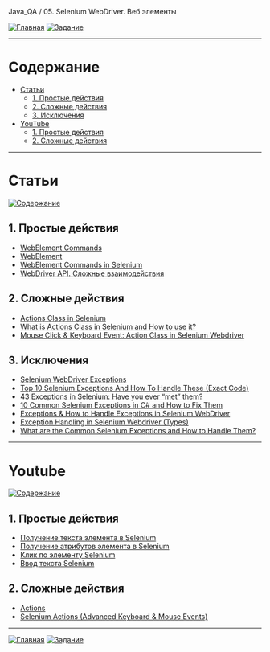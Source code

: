 Java_QA / 05. Selenium WebDriver. Веб элементы

[![Главная](https://img.shields.io/badge/-Главная-aaccee)](README.md)
[![Задание](https://img.shields.io/badge/-Задание-99ffee)](3.%20Задание.md)

***

# Содержание

* [Статьи](#статьи)
  * [1. Простые действия](#1-простые-действия)
  * [2. Сложные действия](#2-сложные-действия)
  * [3. Исключения](#3-исключения)
* [YouTube](#youtube)
  * [1. Простые действия](#1-простые-действия-1)
  * [2. Сложные действия](#2-сложные-действия-1)

***

# Статьи

[![Содержание](https://img.shields.io/badge/-Содержание-66eeff)](#содержание)

## 1. Простые действия

* [WebElement Commands](https://www.toolsqa.com/selenium-webdriver/webelement-commands/)
* [WebElement](https://www.selenium.dev/documentation/en/webdriver/web_element/)
* [WebElement Commands in Selenium](https://stqatools.com/selenium-webelement-commands/)
* [WebDriver API. Сложные взаимодействия](https://comaqa.gitbook.io/selenium-webdriver-lectures/selenium-webdriver.-slozhnye-voprosy./webdriver-api.-slozhnye-vzaimodeistviya.)

## 2. Сложные действия

* [Actions Class in Selenium](https://www.toolsqa.com/selenium-webdriver/actions-class-in-selenium/)
* [What is Actions Class in Selenium and How to use it?](https://www.janbasktraining.com/blog/what-is-actions-class-in-selenium/)
* [Mouse Click & Keyboard Event: Action Class in Selenium Webdriver](https://www.guru99.com/keyboard-mouse-events-files-webdriver.html)

## 3. Исключения

* [Selenium WebDriver Exceptions](http://internetka.in.ua/selenium-webdriver-exceptions/)
* [Top 10 Selenium Exceptions And How To Handle These (Exact Code)](https://www.softwaretestinghelp.com/exception-handling-framework-selenium-tutorial-19/)
* [43 Exceptions in Selenium: Have you ever “met” them?](https://www.katalon.com/resources-center/blog/selenium-exceptions/)
* [10 Common Selenium Exceptions in C# and How to Fix Them](https://blog.testproject.io/2020/12/28/10-common-selenium-exceptions-in-c-and-how-to-fix-them/)
* [Exceptions & How to Handle Exceptions in Selenium WebDriver](https://blog.knoldus.com/exceptions-how-to-handle-exceptions-in-selenium-webdriver/#nosuchelementexception)
* [Exception Handling in Selenium Webdriver (Types)](https://www.guru99.com/exception-handling-selenium.html)
* [What are the Common Selenium Exceptions and How to Handle Them?](https://www.thepsi.com/what-are-the-common-selenium-exceptions-and-how-to-handle-them/)

***

# Youtube

[![Содержание](https://img.shields.io/badge/-Содержание-66eeff)](#содержание)

## 1. Простые действия

* [Получение текста элемента в Selenium](https://www.youtube.com/watch?v=8N5p1105_ZM&list=PLZqgWWF4O-ziBZVXN19WcRHPM5DkH672c&index=10)
* [Получение атрибутов элемента в Selenium](https://www.youtube.com/watch?v=1lWtNSFXL1Q&list=PLZqgWWF4O-ziBZVXN19WcRHPM5DkH672c&index=9)
* [Клик по элементу Selenium](https://www.youtube.com/watch?v=GfUYh8u8leI&list=PLZqgWWF4O-ziBZVXN19WcRHPM5DkH672c&index=12)
* [Ввод текста Selenium](https://www.youtube.com/watch?v=Irdz077dHsk&list=PLZqgWWF4O-ziBZVXN19WcRHPM5DkH672c&index=13https://www.youtube.com/watch?v=Irdz077dHsk&list=PLZqgWWF4O-ziBZVXN19WcRHPM5DkH672c&index=13)

## 2. Сложные действия

* [Actions](https://www.youtube.com/watch?v=-L2AnIN7VXk)
* [Selenium Actions (Advanced Keyboard & Mouse Events)](https://www.youtube.com/playlist?list=PLfp-cJ6BH8u_KcwdSoFsGlE6u2XSrKkwc)

***

[![Главная](https://img.shields.io/badge/-Главная-aaccee)](README.md)
[![Задание](https://img.shields.io/badge/-Задание-99ffee)](3.%20Задание.md)